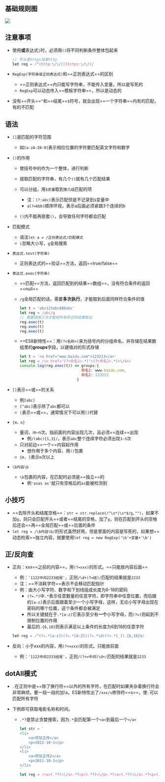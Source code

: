 ## 基础规则图

![](https://upload-images.jianshu.io/upload_images/6322775-3a41f9749ebb13f5.png?imageMogr2/auto-orient/strip%7CimageView2/2/w/1240)

## 注意事项

- 使用**或**表达式`|`时，必须用`()`将不同判断条件整体包起来

  ```js
  // 开头是https或者http
  let reg = /^(http:\/\/)|(https:\/\/)/

- `RegExp(字符串或正则表达式)`和==正则表达式==的区别
  - ==正则表达式==内只能写字符串，不能传入变量，所以是写死的
  - `RegExp`可以动态传入==模板字符串==，所以是动态的

- 没有==开头==`^`和==结尾==`$`符号，就会出现==一个字符串==内有的匹配，有的不匹配

## 语法

- `[]`是匹配的字符范围

  - 如`[a-zA-Z0-9]`表示相应位置的字符要匹配英文字符和数字

- `()`的作用

  - 使括号中的作为一个整体，进行判断
  - 提取匹配的字符串，有几个`()`就有几个匹配结果
  - 可以分组，用`$变量`取到`第几组`匹配的项
    - 注：`(?:abc)`表示匹配但是不记录到`$`变量中
    - `a(?=bbb)`顺序环视，表示a后面必须紧跟3个连续的b

  - `()`内不能再嵌套`()`，会导致任何字符都会匹配

- 匹配模式

  - 语法`let a = /正则表达式/匹配模式`
  - `i`忽略大小写，`g`全局搜索

- `表达式.test(字符串)`

  - 正则表达式的==验证==方法，返回==true/false==

- `表达式.exec(字符串)`

  - ==匹配==方法，返回匹配到的结果==数组==，没有符合条件的返回==null==

  - `/g`全局匹配的话，需要**多次执行**，才能取到后面同样符合条件的值

    ```js
    let t = 'abc123abc888abc'
    let reg = /abc/g
    // 需要调用三次才能把所有符合的结果取出
    reg.exec(t)
    reg.exec(t)
    reg.exec(t)
    ```

  - ==ES8新特性==：用`(?<名称>)`来为括号内的分组命名，并存储在结果数组里的**groups**字段，以键值对的形式存储

    ```js
    let t = '<a href="www.baidu.com">123213</a>'
    let reg = /<a href="(?<命名1>.*)">(?<命名2>.*)<\/a>/
    console.log(reg.exec(t)) => groups:{
        						命名1: www.baidu.com,
                                命名2: 123213
    						  }
    ```

- `[]`表示==或==的关系

  - 例`[abc]`
  - `[^abc]`表示除了`abc`都可以
  - `|`表示==或==，通常情况下可以用`[]`代替

- `{m，n}`

  - 量词，m-n次。指前面的内容出现几次，且必须==连续==出现
    - 例`/(abc){1,3}/`，表示`abc`整个连续字符必须出现`1~3`次
  - 只对前边==一个==内容起作用
    - 想作用于多个内容，用`()`包裹
  - `{m, }`表示`m`次以上

- `\b内容\b`

  - `\b`包裹的内容，在匹配时必须是==独立==的
    - 例`'asas as'`就只有空格后的`as`能被检测到

## 小技巧

- ==去除开头和结尾空格==：`str = str.replace(/^\s*|\s*$/g,"")`，如果不加`g`，则只会匹配开头==或者==结尾的空格，加了`g`，则在匹配到开头的空格后还会==再==全局匹配==或==后面的条件
- `let reg = /\b内容\b/`的形式虽然好用，但是里面的内容是写死的，如果想==动态检索==独立内容，就要使用`let reg = new RegExp('\b'+变量+'\b')`

## 正/反向查

- 正向：xxx==之前的内容==，用`(?=xxx)`的形式。==只能放内容后面==
  - 例：`'1122中间2233结尾'`，正则`/\d+(?=结)/`匹配的结果就是`2233`
  - 注：==不消耗字符==表示不会移动匹配指针
  - 例：由大小写字符、数字和下划线组成长度为6-18的密码
    - `(?=.*)`中`.*`表示任意数量的任意字符，即字符串中任意位置，而后跟的`[a-z]`表示后面跟着至少一个小写字母，这样，无论小写字母出现在密码的哪个位置，这个条件都会被满足
    - 所以关键就在于`.*[a-z]`它表示至少有**一个**小写字母，而`(?=)`则起到不限制位置的作用
    - 最后的`.{6,18}`则表示满足以上条件的长度为6到18的任意字符
  
  ```js
  let reg = /^(?=.*[a-z])(?=.*[A-Z])(?=.*\d)(?=.*[_]).{6,18}$/
  
- 反向：小于xxx的内容，用`(?<=xxx)`的形式。只能放前面
  - 例：`'1122中间2233结尾'`，正则`/(?<=中间)\d+/`匹配的结果就是`2233`

## dotAll模式

- `.`在正则中是==除了换行符==以外的所有字符，在匹配时如果夹杂着换行符会非常麻烦，要一段一段的加\s。ES新特性出了`/xxx/s`修饰符==s==，使`.`可以匹配所有字符

- 下例即可获取电影名称和时间。

  - `.*?`是禁止贪婪搜索，因为`.*`会匹配第一个`<a>`到最后一个`</a>`

    ```js
    let str = `
    <li>
    	<a>阿甘正传</a>
    	<p>2022-10-1</p>
    </li>
    <li>
    	<a>阿甘正传2</a>
    	<p>2011-10-1</p>
    </li>
    `
    let reg = /<a>(.*?)<\/a>.*?<p>(.*?)<\/p>.*?<a>(.*?)<\/a>.*?<p>(.*?)<\/p>/s